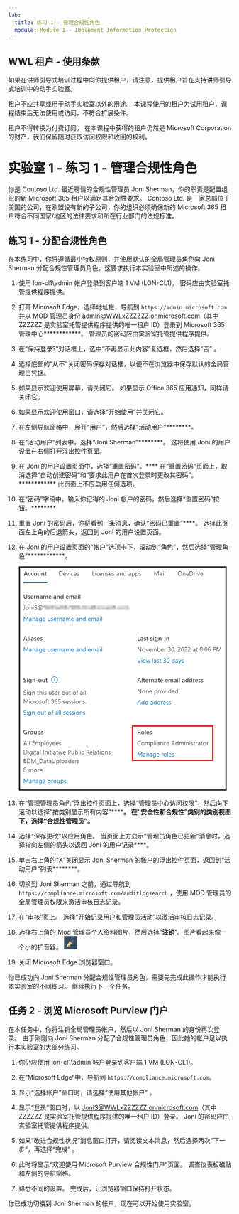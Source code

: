 ```yaml
---
lab:
  title: 练习 1 - 管理合规性角色
  module: Module 1 - Implement Information Protection
---
```

## WWL 租户 - 使用条款

如果在讲师引导式培训过程中向你提供租户，请注意，提供租户旨在支持讲师引导式培训中的动手实验室。

租户不应共享或用于动手实验室以外的用途。 本课程使用的租户为试用租户，课程结束后无法使用或访问，不符合扩展条件。

租户不得转换为付费订阅。 在本课程中获得的租户仍然是 Microsoft Corporation 的财产，我们保留随时获取访问权限和收回的权利。

# 实验室 1 - 练习 1 - 管理合规性角色

你是 Contoso Ltd. 最近聘请的合规性管理员 Joni Sherman，你的职责是配置组织的新 Microsoft 365 租户以满足其合规性要求。 Contoso Ltd. 是一家总部位于美国的公司，在欧盟设有新的子公司，你的组织必须确保新的 Microsoft 365 租户符合不同国家/地区的法律要求和所在行业部门的法规标准。

## 练习 1 - 分配合规性角色

在本练习中，你将遵循最小特权原则，并使用默认的全局管理员角色向 Joni Sherman 分配合规性管理员角色，这要求执行本实验室中所述的操作。

1. 使用 lon-cl1\admin 帐户登录到客户端 1 VM (LON-CL1)。 密码应由实验室托管提供程序提供。

1. 打开 Microsoft Edge，选择地址栏，导航到 `https://admin.microsoft.com` 并以 MOD 管理员身份 admin@WWLxZZZZZZ.onmicrosoft.com（其中 ZZZZZZ 是实验室托管提供程序提供的唯一租户 ID）登录到 Microsoft 365 管理中心************。 管理员的密码应由实验室托管提供程序提供。

1. 在“保持登录?”对话框上，选中“不再显示此内容”复选框，然后选择“否”  。

1. 选择底部的“从不”关闭密码保存对话框，以便不在浏览器中保存默认的全局管理员凭据。

1. 如果显示欢迎使用屏幕，请关闭它。 如果显示 Office 365 应用通知，同样请关闭它。

1. 如果显示欢迎使用窗口，请选择“开始使用”并关闭它。

1. 在左侧导航窗格中，展开“用户”，然后选择“活动用户”********。

1. 在“活动用户”列表中，选择“Joni Sherman”********。 这将使用 Joni 的用户设置在右侧打开浮出控件页面。

1. 在 Joni 的用户设置页面中，选择“重置密码”。**** 在“重置密码”页面上，取消选择“自动创建密码”和“要求此用户在首次登录时更改其密码”。************ 此页面上不应启用任何选项。

1. 在“密码”字段中，输入你记得的 Joni 帐户的密码，然后选择“重置密码”按钮。********

1. 重置 Joni 的密码后，你将看到一条消息，确认“密码已重置”****。 选择此页面左上角的后退箭头，返回到 Joni 的用户设置页面。

1. 在 Joni 的用户设置页面的“帐户”选项卡下，滚动到“角色”，然后选择“管理角色”************。

      ![“管理角色”选项的屏幕截图](../Media/ManageRoles.png)

1. 在“管理管理员角色”浮出控件页面上，选择“管理员中心访问权限”，然后向下滚动以选择“按类别显示所有内容”************。 在“安全性和合规性”类别的类别视图下，选择“合规性管理员”。********

1. 选择“保存更改”以应用角色。 当页面上方显示“管理员角色已更新”消息时，选择指向左侧的箭头以返回 Joni 的用户记录****。

1. 单击右上角的“X”关闭显示 Joni Sherman 的帐户的浮出控件页面，返回到“活动用户”列表********。

1. 切换到 Joni Sherman 之前，通过导航到 `https://compliance.microsoft.com/auditlogsearch` ，使用 MOD 管理员的全局管理员权限来激活审核日志记录。

1. 在“审核”页上。 选择“开始记录用户和管理员活动”以激活审核日志记录。

1. 选择右上角的 Mod 管理员个人资料图片，然后选择“**注销**”。图片看起来像一个小的扩音器。 ![Mod 管理员个人资料图像](../Media/ModAdministratorAvatar.png)

1. 关闭 Microsoft Edge 浏览器窗口。

你已成功向 Joni Sherman 分配合规性管理员角色，需要先完成此操作才能执行本实验室的不同练习。 继续执行下一个任务。

## 任务 2 - 浏览 Microsoft Purview 门户

在本任务中，你将注销全局管理员帐户，然后以 Joni Sherman 的身份再次登录。 由于刚刚向 Joni Sherman 分配了合规性管理员角色，因此她的帐户足以执行本实验室的大部分练习。

1. 你仍应使用 lon-cl1\admin 帐户登录到客户端 1 VM (LON-CL1)。

1. 在“Microsoft Edge”中，导航到 `https://compliance.microsoft.com`。

1. 显示“选择帐户”窗口时，请选择“使用其他帐户” 。

1. 显示“登录”窗口时，以 JoniS@WWLxZZZZZZ.onmicrosoft.com（其中 ZZZZZZ 是实验室托管提供程序提供的唯一租户 ID）登录。  Joni 的密码应由实验室托管提供程序提供。

1. 如果“改进合规性状况”消息窗口打开，请阅读文本消息，然后选择两次“下一步”，再选择“完成”  。

1. 此时将显示“欢迎使用 Microsoft Purview 合规性门户”页面。 调查仪表板磁贴和左侧的导航窗格。

1. 熟悉不同的设置。 完成后，让浏览器窗口保持打开状态。

你已成功切换到 Joni Sherman 的帐户，现在可以开始使用实验室。
